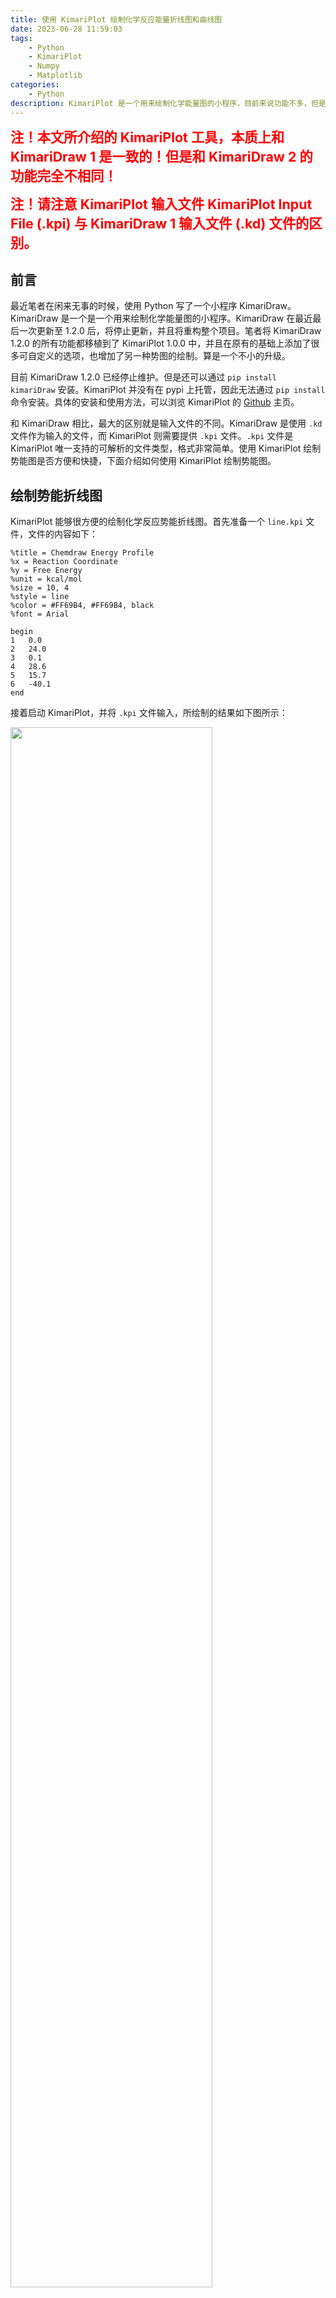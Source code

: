 ```yaml
---
title: 使用 KimariPlot 绘制化学反应能量折线图和曲线图
date: 2023-06-28 11:59:03
tags:
    - Python
    - KimariPlot
    - Numpy
    - Matplotlib
categories: 
    - Python
description: KimariPlot 是一个用来绘制化学能量图的小程序，目前来说功能不多，但是绘图十分简单，懒人专用。目前开源于 Github (https://github.com/kimariyb/kimariPlot)
---
```


<p><strong style="color:red; font-size:16pt;">注！本文所介绍的 KimariPlot 工具，本质上和 KimariDraw 1 是一致的！但是和 KimariDraw 2 的功能完全不相同！</strong></p>

<p><strong style="color:red; font-size:16pt;">注！请注意 KimariPlot 输入文件 KimariPlot Input File (.kpi) 与 KimariDraw 1 输入文件 (.kd) 文件的区别。</strong></p>

## 前言

最近笔者在闲来无事的时候，使用 Python 写了一个小程序 KimariDraw。KimariDraw 是一个是一个用来绘制化学能量图的小程序。KimariDraw 在最近最后一次更新至 1.2.0 后，将停止更新，并且将重构整个项目。笔者将 KimariDraw 1.2.0 的所有功能都移植到了 KimariPlot 1.0.0 中，并且在原有的基础上添加了很多可自定义的选项，也增加了另一种势图的绘制。算是一个不小的升级。

目前 KimariDraw 1.2.0 已经停止维护。但是还可以通过 `pip install kimariDraw` 安装。KimariPlot 并没有在 pypi 上托管，因此无法通过 `pip install` 命令安装。具体的安装和使用方法，可以浏览 KimariPlot 的 [Github](https://github.com/kimariyb/kimariPlot) 主页。

和 KimariDraw 相比，最大的区别就是输入文件的不同。KimariDraw 是使用 `.kd` 文件作为输入的文件，而 KimariPlot 则需要提供 `.kpi` 文件。`.kpi` 文件是 KimariPlot 唯一支持的可解析的文件类型，格式非常简单。使用 KimariPlot 绘制势能图是否方便和快捷，下面介绍如何使用 KimariPlot 绘制势能图。

## 绘制势能折线图

KimariPlot 能够很方便的绘制化学反应势能折线图。首先准备一个 `line.kpi` 文件，文件的内容如下：

```basic
%title = Chemdraw Energy Profile
%x = Reaction Coordinate
%y = Free Energy
%unit = kcal/mol
%size = 10, 4
%style = line
%color = #FF69B4, #FF69B4, black
%font = Arial

begin
1   0.0
2   24.0
3   0.1
4   28.6
5   15.7
6   -40.1
end
```

接着启动 KimariPlot，并将 `.kpi` 文件输入，所绘制的结果如下图所示：

<img src="1.png" width="80%">

## 绘制势能曲线图

除了绘制化学反应的反应势能折线图，还可以绘制势能曲线图。这里还是准备一个 `.kpi` 格式的文件 `curve.kpi`，文件的内容如下：

```basic
%title = Scan of Total Energy
%x = Scan Coordinate
%y = Total Energy
%unit = Hartree
%size = 10, 4
%style = curve
%color = #1F77B4, #0570B0, black
%font = Arial

begin
0.0000000000         -0.0224308684
10.0000000000        -0.0227822186
20.0000000000        -0.0237768800
30.0000000000        -0.0252463093
40.0000000000        -0.0269347205
50.0000000000        -0.0285292295
60.0000000000        -0.0297127105
70.0000000000        -0.0302562882
80.0000000000        -0.0301301591
90.0000000000        -0.0295233514
100.0000000000       -0.0287445518
110.0000000000       -0.0280930633
120.0000000000       -0.0277837870
130.0000000000       -0.0279120266
140.0000000000       -0.0284404392
150.0000000000       -0.0292140722
160.0000000000       -0.0300082520
170.0000000000       -0.0305959763
180.0000000000       -0.0308119377
190.0000000000       -0.0305959836
200.0000000000       -0.0300083057
210.0000000000       -0.0292141712
220.0000000000       -0.0284405103
230.0000000000       -0.0279120989
240.0000000000       -0.0277838449
250.0000000000       -0.0280931468
260.0000000000       -0.0287446411
270.0000000000       -0.0295235605
280.0000000000       -0.0301302672
290.0000000000       -0.0302564711
300.0000000000       -0.0297127323
310.0000000000       -0.0285294907
320.0000000000       -0.0269348603
330.0000000000       -0.0252465543
340.0000000000       -0.0237771540
350.0000000000       -0.0227824749
360.0000000000       -0.0224311280
end
```

接着启动 KimariPlot，并将 `.kpi` 文件输入，所绘制的结果如下图所示：

<img src="2.png" width="80%">
